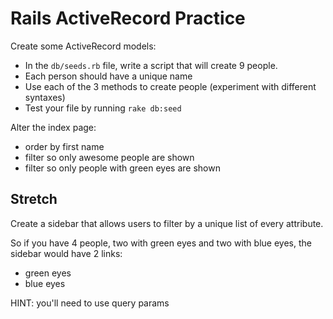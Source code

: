 # Rails ActiveRecord Practice

Create some ActiveRecord models:

- In the `db/seeds.rb` file, write a script that will create 9 people.
- Each person should have a unique name
- Use each of the 3 methods to create people (experiment with different syntaxes)
- Test your file by running `rake db:seed`

Alter the index page:

- order by first name
- filter so only awesome people are shown
- filter so only people with green eyes are shown

## Stretch

Create a sidebar that allows users to filter by a unique list of every attribute.

So if you have 4 people, two with green eyes and two with blue eyes, the sidebar
would have 2 links:

* green eyes
* blue eyes

HINT: you'll need to use query params
